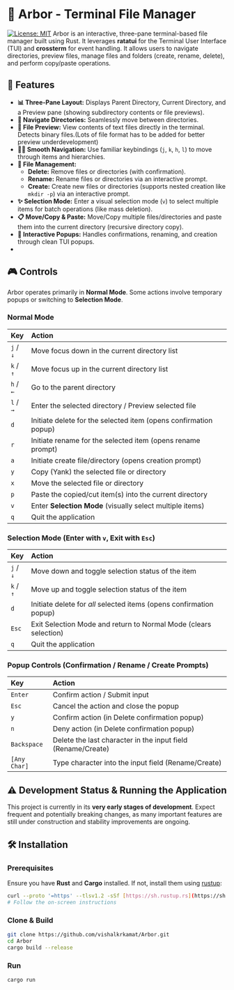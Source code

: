 # 🌳 Arbor - Terminal File Manager

[![License: MIT](https://img.shields.io/badge/License-MIT-yellow.svg)](https://opensource.org/licenses/MIT)
Arbor is an interactive, three-pane terminal-based file manager built using Rust. It leverages **ratatui** for the Terminal User Interface (TUI) and **crossterm** for event handling. It allows users to navigate directories, preview files, manage files and folders (create, rename, delete), and perform copy/paste operations.

## 📜 Features

* **📊 Three-Pane Layout:** Displays Parent Directory, Current Directory, and a Preview pane (showing subdirectory contents or file previews).
* **📂 Navigate Directories:** Seamlessly move between directories.
* **📄 File Preview:** View contents of text files directly in the terminal. Detects binary files.(Lots of file format has to be added for better preview underdevelopment)
* **🔼🔽 Smooth Navigation:** Use familiar keybindings (`j`, `k`, `h`, `l`) to move through items and hierarchies.
* **📝 File Management:**
    * **Delete:** Remove files or directories (with confirmation).
    * **Rename:** Rename files or directories via an interactive prompt.
    * **Create:** Create new files or directories (supports nested creation like `mkdir -p`) via an interactive prompt.
* **✨ Selection Mode:** Enter a visual selection mode (`v`) to select multiple items for batch operations (like mass deletion).
* **📋 Move/Copy & Paste:** Move/Copy multiple files/directories and paste them into the current directory (recursive directory copy).
* **🚀 Interactive Popups:** Handles confirmations, renaming, and creation through clean TUI popups.
* 
## 🎮 Controls

Arbor operates primarily in **Normal Mode**. Some actions involve temporary popups or switching to **Selection Mode**.

### Normal Mode

| Key         | Action                                                                |
| :---------- | :-------------------------------------------------------------------- |
| `j` / `↓`   | Move focus down in the current directory list                         |
| `k` / `↑`   | Move focus up in the current directory list                           |
| `h` / `←`   | Go to the parent directory                                            |
| `l` / `→`   | Enter the selected directory / Preview selected file                  |
| `d`         | Initiate delete for the selected item (opens confirmation popup)      |
| `r`         | Initiate rename for the selected item (opens rename prompt)           |
| `a`         | Initiate create file/directory (opens creation prompt)                |
| `y`         | Copy (Yank) the selected file or directory                            |
| `x`         | Move the selected file or directory                                   |
| `p`         | Paste the copied/cut item(s) into the current directory               |
| `v`         | Enter **Selection Mode** (visually select multiple items)             |
| `q`         | Quit the application                                                  |

### Selection Mode (Enter with `v`, Exit with `Esc`)

| Key         | Action                                                                |
| :---------- | :-------------------------------------------------------------------- |
| `j` / `↓`   | Move down and toggle selection status of the item                     |
| `k` / `↑`   | Move up and toggle selection status of the item                       |
| `d`         | Initiate delete for *all* selected items (opens confirmation popup)   |
| `Esc`       | Exit Selection Mode and return to Normal Mode (clears selection)      |
| `q`         | Quit the application                                                  |
### Popup Controls (Confirmation / Rename / Create Prompts)

| Key         | Action                                                                |
| :---------- | :-------------------------------------------------------------------- |
| `Enter`     | Confirm action / Submit input                                         |
| `Esc`       | Cancel the action and close the popup                                 |
| `y`         | Confirm action (in Delete confirmation popup)                         |
| `n`         | Deny action (in Delete confirmation popup)                            |
| `Backspace` | Delete the last character in the input field (Rename/Create)          |
| `[Any Char]`| Type character into the input field (Rename/Create)                   |

## ⚠️ Development Status & Running the Application

This project is currently in its **very early stages of development**. Expect frequent and potentially breaking changes, as many important features are still under construction and stability improvements are ongoing.

## 🛠️ Installation

### Prerequisites

Ensure you have **Rust** and **Cargo** installed. If not, install them using [rustup](https://rustup.rs/):

```sh
curl --proto '=https' --tlsv1.2 -sSf [https://sh.rustup.rs](https://sh.rustup.rs) | sh
# Follow the on-screen instructions
```

### Clone & Build  
```sh
git clone https://github.com/vishalkrkamat/Arbor.git
cd Arbor
cargo build --release
```

### Run
```
cargo run
```
